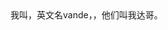 <!DOCTYPE html>
<html>
<head>
    <meta http-equiv="content-type" content="text/html;charset=utf-8"/>
    <title>vande</title>
</head>
<body>
我叫，英文名vande，，他们叫我达哥。
</body>
</html>
